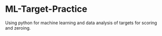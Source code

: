 # ML-Target-Practice
Using python for machine learning and data analysis of targets for scoring and zeroing.
